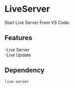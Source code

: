 # LiveServer
Start Live Server From VS Code. 

## Features
-Live Server
<br>
-Live Update

## Dependency
`live-server`
